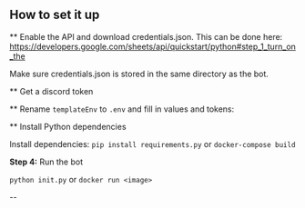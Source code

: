 ## How to set it up

** Enable the API and download credentials.json. This can be done here: https://developers.google.com/sheets/api/quickstart/python#step_1_turn_on_the

Make sure credentials.json is stored in the same directory as the bot.

** Get a discord token

** Rename `templateEnv` to `.env` and fill in values and tokens:

** Install Python dependencies

Install dependencies: `pip install requirements.py`
or 
`docker-compose build`


**Step 4:** Run the bot

`python init.py`
or
`docker run <image>`

--